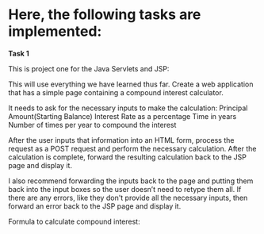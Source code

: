 # Here, the following tasks are implemented:

**Task 1**

This is project one for the Java Servlets and JSP:

This will use everything we have learned thus far. Create a web application that has a simple page containing a compound interest calculator.

It needs to ask for the necessary inputs to make the calculation:
Principal Amount(Starting Balance)
Interest Rate as a percentage
Time in years
Number of times per year to compound the interest

After the user inputs that information into an HTML form, process the request as a POST request and perform the necessary calculation. After the calculation is complete, forward the resulting calculation back to the JSP page and display it. 

I also recommend forwarding the inputs back to the page and putting them back into the input boxes so the user doesn’t need to retype them all. If there are any errors, like they don't provide all the necessary inputs, then forward an error back to the JSP page and display it.

Formula to calculate compound interest:

